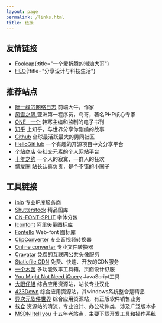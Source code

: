 ```yaml
---
layout: page
permalink: /links.html
title: 链接
---
```


## 友情链接

* [Fooleap](https://blog.fooleap.org/){:title="一个爱折腾的潮汕大哥"}
* [HEO](https://blog.zhheo.com/){:title="分享设计与科技生活"}

## 推荐站点

* [阮一峰的网络日志](https://www.ruanyifeng.com/blog) 前端大牛，作家
* [风雪之隅 ](https://www.laruence.com) 亚洲第一程序员，鸟哥，著名PHP核心专家
* [ONE · 一个](https://wufazhuce.com) 韩寒主编和监制的电子书刊
* [知乎](https://www.zhihu.com) 上知乎，与世界分享你刚编的故事
* [Github](https://github.com) 全球最活跃最大的男同社区
* [HelloGitHub](https://hellogithub.com) 一个有趣的开源项目中文分享平台
* [个站商店](https://storeweb.cn) 带社交元素的个人网站平台
* [十年之约](https://www.foreverblog.cn) 一个人的寂寞，一群人的狂欢
* [博友圈](https://www.boyouquan.com/home) 站长认真负责，是个不错的小圈子

## 工具链接

* [ipip](https://tools.ipip.net) 专业IP库服务商
* [Shutterstock](https://www.shutterstock.com) 精品图库
* [CN-FONT-SPLIT](https://github.com/KonghaYao/cn-font-split) 字体分包
* [Iconfont](https://www.iconfont.cn) 阿里矢量图标库
* [Fontello](https://fontello.com) Web-font 图标库
* [ClipConverter](https://www.clipconverter.cc) 专业音视频转换器
* [Online converter](https://www.online-convert.com) 专业文件转换器
* [Cravatar](https://cravatar.cn) 免费的互联网公共头像服务
* [Staticfile CDN](https://staticfile.org) 免费、快速、开放的CDN服务
* [一个木函](https://ol.woobx.cn) 多功能效率工具箱，页面设计舒服
* [You Might Not Need jQuery](https://youmightnotneedjquery.com) JavaScript工具
* [大眼仔旭](https://www.dayanzai.me) 综合应用资源站，站长专业汉化
* [423Down](https://www.423down.com) 综合应用资源站，其windows系统整合是精品
* [异次元软件世界](https://www.iplaysoft.com) 综合应用资源站，有正版软件销售业务
* [软仓](https://ruancang.net) 资源站的清流，专业设计、办公软件类，涉及广泛版本多
* [MSDN Itell you](https://msdn.itellyou.cn) 十五年老站点，主要下载开发工具和操作系统


